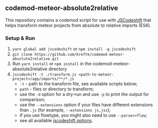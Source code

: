 ## codemod-meteor-absolute2relative

This repository contains a codemod script for use with
[JSCodeshift](https://github.com/facebook/jscodeshift) that helps transform meteor projects from absolute to relative imports (ES6).

### Setup & Run

1. `yarn global add jscodeshift` or `npm install -g jscodeshift`
1. `git clone https://github.com/kreftk/codemod-meteor-absolute2relative.git`
1. Run `yarn install` or `npm install`  in the codemod-meteor-absolute2relative directory
1. `jscodeshift -t ./transform.js <path-to-meteor-project>/app/imports/**/*.js`
   * `-t` - path to the transform file, see available scripts below;
   * `path` - files or directory to transform;
   * use the `-d` option for a dry-run and use `-p` to print the output for comparison;
   * use the `--extensions` option if your files have different extensions than `.js` (for example, `--extensions js,jsx`);
   * if you use flowtype, you might also need to use `--parser=flow`;
   * see all available [jscodeshift options](https://github.com/facebook/jscodeshift#usage-cli).